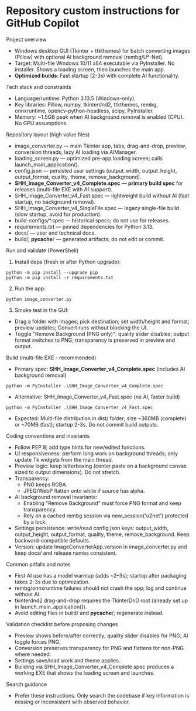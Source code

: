 # Repository custom instructions for GitHub Copilot

Project overview
- Windows desktop GUI (Tkinter + ttkthemes) for batch converting images (Pillow) with optional AI background removal (rembg/U²-Net).
- Target: Multi-file Windows 10/11 x64 executable via PyInstaller. No installer. Shows a loading screen, then launches the main app.
- **Optimized builds**: Fast startup (2-3s) with complete AI functionality.

Tech stack and constraints
- Language/runtime: Python 3.13.5 (Windows-only).
- Key libraries: Pillow, numpy, tkinterdnd2, ttkthemes, rembg, onnxruntime, opencv-python-headless, scipy, PyInstaller.
- Memory: ~1.5GB peak when AI background removal is enabled (CPU). No GPU assumptions.

Repository layout (high value files)
- image_converter.py — main Tkinter app, tabs, drag-and-drop, preview, conversion threads, lazy AI loading via AIManager.
- loading_screen.py — optimized pre-app loading screen; calls launch_main_application().
- config.json — persisted user settings (output_width, output_height, output_format, quality, theme, remove_background).
- **SHH_Image_Converter_v4_Complete.spec** — **primary build spec** for releases (multi-file EXE with AI support).
- SHH_Image_Converter_v4_Fast.spec — lightweight build without AI (fast startup, no background removal).
- SHH_Image_Converter_v4_SingleFile.spec — legacy single-file build (slow startup, avoid for production).
- build-configs/*.spec — historical specs; do not use for releases.
- requirements.txt — pinned dependencies for Python 3.13.
- docs/ — user and technical docs.
- build/, __pycache__/ — generated artifacts; do not edit or commit.

Run and validate (PowerShell)
1) Install deps (fresh or after Python upgrade):
```
python -m pip install --upgrade pip
python -m pip install -r requirements.txt
```
2) Run the app:
```
python image_converter.py
```
3) Smoke test in the GUI:
- Drag a folder with images; pick destination; set width/height and format; preview updates; Convert runs without blocking the UI.
- Toggle "Remove Background (PNG only)": quality slider disables; output format switches to PNG; transparency is preserved in preview and output.

Build (multi-file EXE - recommended)
- Primary spec: **SHH_Image_Converter_v4_Complete.spec** (includes AI background removal)
```
python -m PyInstaller .\SHH_Image_Converter_v4_Complete.spec
```
- Alternative: SHH_Image_Converter_v4_Fast.spec (no AI, faster build)
```
python -m PyInstaller .\SHH_Image_Converter_v4_Fast.spec
```
- Expected: Multi-file distribution in dist/ folder; size ~360MB (complete) or ~70MB (fast); startup 2-3s. Do not commit build outputs.

Coding conventions and invariants
- Follow PEP 8; add type hints for new/edited functions.
- UI responsiveness: perform long work on background threads; only update Tk widgets from the main thread.
- Preview logic: keep letterboxing (center paste on a background canvas sized to output dimensions). Do not stretch.
- Transparency:
  - PNG keeps RGBA.
  - JPEG/WebP flatten onto white if source has alpha.
- AI background removal invariants:
  - Enabling "Remove Background" must force PNG format and keep transparency.
  - Rely on a cached rembg session via new_session('u2net') protected by a lock.
- Settings persistence: write/read config.json keys: output_width, output_height, output_format, quality, theme, remove_background. Keep backward-compatible defaults.
- Version: update ImageConverterApp.version in image_converter.py and keep docs/ and release names consistent.

Common pitfalls and notes
- First AI use has a model warmup (adds ~2–3s); startup after packaging takes 2-3s due to optimization.
- rembg/onnxruntime failures should not crash the app; log and continue without AI.
- tkinterdnd2 drag-and-drop requires the TkinterDnD root (already set up in launch_main_application()).
- Avoid editing files in build/ and __pycache__/; regenerate instead.

Validation checklist before proposing changes
- Preview shows before/after correctly; quality slider disables for PNG; AI toggle forces PNG.
- Conversion preserves transparency for PNG and flattens for non-PNG where needed.
- Settings save/load work and theme applies.
- Building via SHH_Image_Converter_v4_Complete.spec produces a working EXE that shows the loading screen and launches.

Search guidance
- Prefer these instructions. Only search the codebase if key information is missing or inconsistent with observed behavior.
